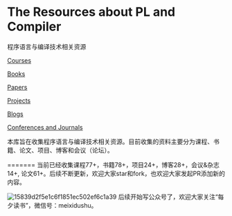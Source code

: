 # The Resources about PL and Compiler

程序语言与编译技术相关资源

[Courses](https://github.com/shining1984/PL-Compiler-Course-Collection/blob/master/Courses.md)

[Books](https://github.com/shining1984/PL-Compiler-Course-Collection/blob/master/Books.md)

[Papers](https://github.com/shining1984/PL-Compiler-Course-Collection/blob/master/Papers.md)

[Projects](https://github.com/shining1984/PL-Compiler-Resource/blob/master/Projects.md)

[Blogs](https://github.com/shining1984/PL-Compiler-Resource/blob/master/Blogs.md)

[Conferences and Journals](https://github.com/shining1984/PL-Compiler-Resource/blob/master/Conferences_Journals.md)


本库旨在收集程序语言与编译技术相关资源。目前收集的资料主要分为课程、书籍、论文、项目、博客和会议（论坛）。

=======
当前已经收集课程77+，书籍78+，项目24+，博客28+，会议&杂志14+, 论文61+。后续不断更新，欢迎大家star和fork，也欢迎大家发起PR添加新的内容。

![15839d2f5e1c6f1851ec502ef6c1a39](https://user-images.githubusercontent.com/3916635/183551759-4e2b5daa-ebf8-4313-866c-056d11fc3bd3.jpg)
后续开始写公众号了，欢迎大家关注“每夕读书”，微信号：meixidushu。
